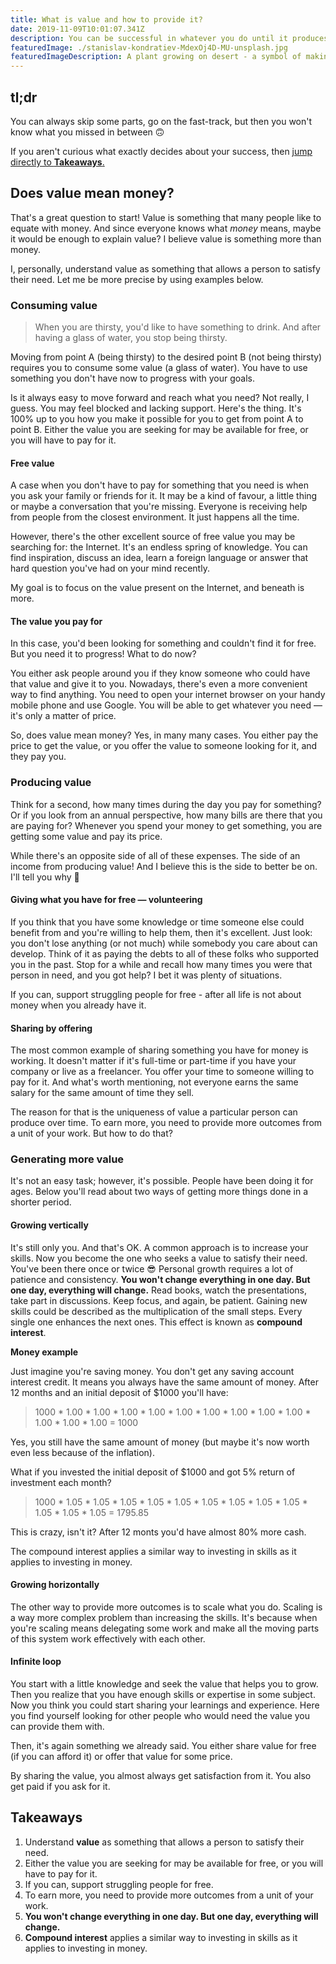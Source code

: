```yaml
---
title: What is value and how to provide it?
date: 2019-11-09T10:01:07.341Z
description: You can be successful in whatever you do until it produces value for someone.
featuredImage: ./stanislav-kondratiev-MdexOj4D-MU-unsplash.jpg
featuredImageDescription: A plant growing on desert - a symbol of making someting out of nothig
---
```


## tl;dr
You can always skip some parts, go on the fast-track, but then you won't know what you missed in between 🙃

If you aren't curious what exactly decides about your success, then [jump directly to **Takeaways**.](#takeaways)

## Does value mean money?

That's a great question to start! Value is something that many people like to equate with money. And since everyone knows what <dfn title="Money is any item or verifiable record that is generally accepted as payment for goods and services and repayment of debts.">money</dfn> means, maybe it would be enough to explain value? I believe value is something more than money.

I, personally, understand value as something that allows a person to satisfy their need. Let me be more precise by using examples below.

### Consuming value
> When you are thirsty, you'd like to have something to drink. And after having a glass of water, you stop being thirsty.

Moving from point A (being thirsty) to the desired point B (not being thirsty) requires you to consume some value (a glass of water). You have to use something you don't have now to progress with your goals.

Is it always easy to move forward and reach what you need? Not really, I guess. You may feel blocked and lacking support. Here's the thing. It's 100% up to you how you make it possible for you to get from point A to point B. Either the value you are seeking for may be available for free, or you will have to pay for it.

#### Free value

A case when you don't have to pay for something that you need is when you ask your family or friends for it. It may be a kind of favour, a little thing or maybe a conversation that you're missing. Everyone is receiving help from people from the closest environment. It just happens all the time.

However, there's the other excellent source of free value you may be searching for: the Internet. It's an endless spring of knowledge. You can find inspiration, discuss an idea, learn a foreign language or answer that hard question you've had on your mind recently.

My goal is to focus on the value present on the Internet, and beneath is more.

#### The value you pay for

In this case, you'd been looking for something and couldn't find it for free. But you need it to progress! What to do now?

You either ask people around you if they know someone who could have that value and give it to you. Nowadays, there's even a more convenient way to find anything. You need to open your internet browser on your handy mobile phone and use Google. You will be able to get whatever you need — it's only a matter of price.

So, does value mean money? Yes, in many many cases. You either pay the price to get the value, or you offer the value to someone looking for it, and they pay you.

### Producing value

Think for a second, how many times during the day you pay for something? Or if you look from an annual perspective, how many bills are there that you are paying for? Whenever you spend your money to get something, you are getting some value and pay its price.

While there's an opposite side of all of these expenses. The side of an income from producing value! And I believe this is the side to better be on. I'll tell you why 🙂

#### Giving what you have for free — volunteering

If you think that you have some knowledge or time someone else could benefit from and you're willing to help them, then it's excellent. Just look: you don't lose anything (or not much) while somebody you care about can develop. Think of it as paying the debts to all of these folks who supported you in the past. Stop for a while and recall how many times you were that person in need, and you got help? I bet it was plenty of situations.

If you can, support struggling people for free - after all life is not about money when you already have it.

#### Sharing by offering

The most common example of sharing something you have for money is working. It doesn't matter if it's full-time or part-time if you have your company or live as a freelancer. You offer your time to someone willing to pay for it. And what's worth mentioning, not everyone earns the same salary for the same amount of time they sell.

The reason for that is the uniqueness of value a particular person can produce over time. To earn more, you need to provide more outcomes from a unit of your work. But how to do that?

### Generating more value

It's not an easy task; however, it's possible. People have been doing it for ages. Below you'll read about two ways of getting more things done in a shorter period.

#### Growing vertically

It's still only you. And that's OK. A common approach is to increase your skills. Now you become the one who seeks a value to satisfy their need. You've been there once or twice 😎 Personal growth requires a lot of patience and consistency. **You won't change everything in one day. But one day, everything will change.** Read books, watch the presentations, take part in discussions. Keep focus, and again, be patient. Gaining new skills could be described as the multiplication of the small steps. Every single one enhances the next ones. This effect is known as **compound interest**.

**Money example**

Just imagine you're saving money. You don't get any saving account interest credit. It means you always have the same amount of money. After 12 months and an initial deposit of $1000 you'll have:
> 1000 * 1.00 * 1.00 * 1.00 * 1.00 * 1.00 * 1.00 * 1.00 * 1.00 * 1.00 * 1.00 * 1.00 * 1.00 = 1000

Yes, you still have the same amount of money (but maybe it's now worth even less because of the inflation).

What if you invested the initial deposit of $1000 and got 5% return of investment each month?
 > 1000 * 1.05 * 1.05 * 1.05 * 1.05 * 1.05 * 1.05 * 1.05 * 1.05 * 1.05 * 1.05 * 1.05 * 1.05 = 1795.85

This is crazy, isn't it? After 12 monts you'd have almost 80% more cash.

The compound interest applies a similar way to investing in skills as it applies to investing in money.

#### Growing horizontally

The other way to provide more outcomes is to scale what you do. Scaling is a way more complex problem than increasing the skills. It's because when you're scaling means delegating some work and make all the moving parts of this system work effectively with each other.

#### Infinite loop

You start with a little knowledge and seek the value that helps you to grow. Then you realize that you have enough skills or expertise in some subject. Now you think you could start sharing your learnings and experience. Here you find yourself looking for other people who would need the value you can provide them with.

Then, it's again something we already said. You either share value for free (if you can afford it) or offer that value for some price.

By sharing the value, you almost always get satisfaction from it. You also get paid if you ask for it.

<h2 id="takeaways">Takeaways</h2>

1. Understand **value** as something that allows a person to satisfy their need.
2. Either the value you are seeking for may be available for free, or you will have to pay for it.
3. If you can, support struggling people for free.
4. To earn more, you need to provide more outcomes from a unit of your work.
5. **You won't change everything in one day. But one day, everything will change.**
6. **Compound interest** applies a similar way to investing in skills as it applies to investing in money. 
